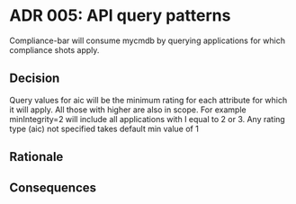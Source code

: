 # ADR 005: API query patterns
Compliance-bar will consume mycmdb by querying applications for which compliance shots apply. 

## Decision
Query values for aic will be the minimum rating for each attribute for which it will apply. All those with higher are also in scope.
For example minIntegrity=2 will include all applications with I equal to 2 or 3. Any rating type (aic) not specified takes default min value of 1

## Rationale

## Consequences
